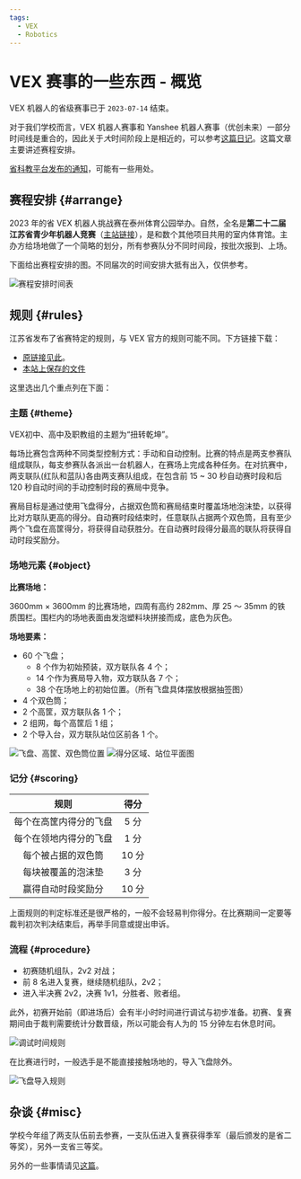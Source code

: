 ```yaml
---
tags:
  - VEX
  - Robotics
---
```


# VEX 赛事的一些东西 - 概览

VEX 机器人的省级赛事已于 `2023-07-14` 结束。

对于我们学校而言，VEX 机器人赛事和 Yanshee 机器人赛事（优创未来）一部分时间线是重合的，因此关于*大*时间阶段上是相近的，可以参考[这篇日记](/robotic/Yanshee/yanshee-0)。这篇文章主要讲述赛程安排。

[省科教平台发布的通知](https://www.jsstem.org/News/noticeView.aspx?AID=252878)，可能有一些用处。

## 赛程安排 {#arrange}

2023 年的省 VEX 机器人挑战赛在泰州体育公园举办。自然，全名是**第二十二届江苏省青少年机器人竞赛**（[主站链接](http://carc.njtaike.com/)），是和数个其他项目共用的室内体育馆。主办方给场地做了一个简略的划分，所有参赛队分不同时间段，按批次报到、上场。

下面给出赛程安排的图。不同届次的时间安排大抵有出入，仅供参考。

![赛程安排时间表](./img/arrange-table.jpg)

## 规则 {#rules}

江苏省发布了省赛特定的规则，与 VEX 官方的规则可能不同。下方链接下载：

- [原链接见此](http://cxfs.njtaike.com/upload/beditor/file/20230710/1688978701138848.pdf)。
- [本站上保存的文件](https://github.com/CloneWith/CloneWith.github.io/blob/Upload/第二十二届江苏省青少年机器人竞赛VEX挑战赛项目规则.pdf)

这里选出几个重点列在下面：

### 主题 {#theme}

VEX初中、高中及职教组的主题为“扭转乾坤”。

每场比赛包含两种不同类型控制方式：手动和自动控制。比赛的特点是两支参赛队组成联队，每支参赛队各派出一台机器人，在赛场上完成各种任务。在对抗赛中，两支联队(红队和蓝队)各由两支赛队组成，在包含前 15 ~ 30 秒自动赛时段和后 120 秒自动时间的手动控制时段的赛局中竞争。

赛局目标是通过使用飞盘得分，占据双色筒和赛局结束时覆盖场地泡沫垫，以获得比对方联队更高的得分。自动赛时段结束时，任意联队占据两个双色筒，且有至少两个飞盘在高筐得分，将获得自动获胜分。在自动赛时段得分最高的联队将获得自动时段奖励分。

### 场地元素 {#object}

**比赛场地：**

3600mm × 3600mm 的比赛场地，四周有高约 282mm、厚 25 ～ 35mm 的铁质围栏。围栏内的场地表面由发泡塑料块拼接而成，底色为灰色。

**场地要素：**

- 60 个飞盘；
  - 8 个作为初始预装，双方联队各 4 个；
  - 14 个作为赛局导入物，双方联队各 7 个；
  - 38 个在场地上的初始位置。（所有飞盘具体摆放根据抽签图）
- 4 个双色筒；
- 2 个高筐，双方联队各 1 个；
- 2 组网，每个高筐后 1 组；
- 2 个导入台，双方联队站位区前各 1 个。

![飞盘、高筐、双色筒位置](./img/map-1.png)
![得分区域、站位平面图](./img/map-2.png)

### 记分 {#scoring}

| 规则 | 得分 |
| :-: | :-: |
| 每个在高筐内得分的飞盘 | 5 分 |
| 每个在领地内得分的飞盘 | 1 分 |
| 每个被占据的双色筒 | 10 分 |
| 每块被覆盖的泡沫垫 | 3 分 |
| 赢得自动时段奖励分 | 10 分 |

上面规则的判定标准还是很严格的，一般不会轻易判你得分。在比赛期间一定要等裁判初次判决结束后，再举手同意或提出申诉。

### 流程 {#procedure}

- 初赛随机组队，2v2 对战；
- 前 8 名进入复赛，继续随机组队，2v2；
- 进入半决赛 2v2，决赛 1v1，分胜者、败者组。

此外，初赛开始前（即进场后）会有半小时时间进行调试与初步准备。初赛、复赛期间由于裁判需要统计分数晋级，所以可能会有人为的 15 分钟左右休息时间。

![调试时间规则](./img/rule-2.png)

在比赛进行时，一般选手是不能直接接触场地的，导入飞盘除外。

![飞盘导入规则](./img/rule-1.png)

## 杂谈 {#misc}

学校今年组了两支队伍前去参赛，一支队伍进入复赛获得季军（最后颁发的是省二等奖），另外一支省三等奖。

另外的一些事情请见[这篇](/robotic/VEX-Robotics/VEX-3)。
